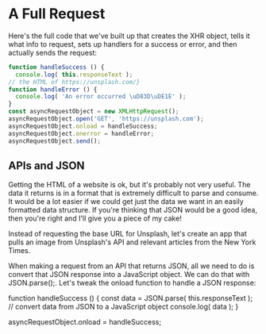 # A Full Request

Here's the full code that we've built up that creates the XHR object, tells it what info to request, sets up handlers for a success or error, and then actually sends the request:

```js
function handleSuccess () { 
  console.log( this.responseText ); 
// the HTML of https://unsplash.com/}
function handleError () { 
  console.log( 'An error occurred \uD83D\uDE1E' );
}
const asyncRequestObject = new XMLHttpRequest();
asyncRequestObject.open('GET', 'https://unsplash.com');
asyncRequestObject.onload = handleSuccess;
asyncRequestObject.onerror = handleError;
asyncRequestObject.send();
```

## APIs and JSON

Getting the HTML of a website is ok, but it's probably not very useful. The data it returns is in a format that is extremely difficult to parse and consume. It would be a lot easier if we could get just the data we want in an easily formatted data structure. If you're thinking that JSON would be a good idea, then you're right and I'll give you a piece of my cake!

Instead of requesting the base URL for Unsplash, let's create an app that pulls an image from Unsplash's API and relevant articles from the New York Times.

When making a request from an API that returns JSON, all we need to do is convert that JSON response into a JavaScript object. We can do that with JSON.parse();. Let's tweak the onload function to handle a JSON response:

function handleSuccess () {
const data = JSON.parse( this.responseText ); // convert data from JSON to a JavaScript object
console.log( data );
}

asyncRequestObject.onload = handleSuccess;